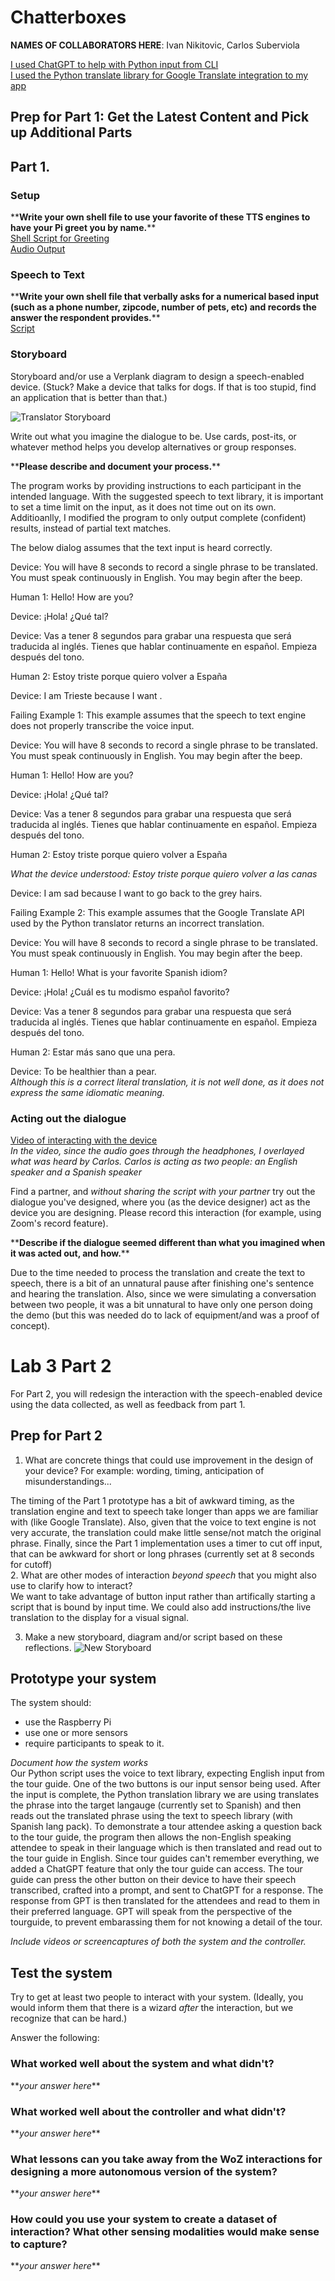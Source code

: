 # Chatterboxes
**NAMES OF COLLABORATORS HERE**: Ivan Nikitovic, Carlos Suberviola

[I used ChatGPT to help with Python input from CLI](https://chat.openai.com/share/81da0c38-cd3d-402d-b521-188989bfccf7)   
[I used the Python translate library for Google Translate integration to my app](https://pypi.org/project/translate/)  
<!-- [![Watch the video](https://user-images.githubusercontent.com/1128669/135009222-111fe522-e6ba-46ad-b6dc-d1633d21129c.png)](https://www.youtube.com/embed/Q8FWzLMobx0?start=19)

In this lab, we want you to design interaction with a speech-enabled device--something that listens and talks to you. This device can do anything *but* control lights (since we already did that in Lab 1).  First, we want you first to storyboard what you imagine the conversational interaction to be like. Then, you will use wizarding techniques to elicit examples of what people might say, ask, or respond.  We then want you to use the examples collected from at least two other people to inform the redesign of the device.

We will focus on **audio** as the main modality for interaction to start; these general techniques can be extended to **video**, **haptics** or other interactive mechanisms in the second part of the Lab. -->

## Prep for Part 1: Get the Latest Content and Pick up Additional Parts 
<!-- 
### Pick up Web Camera If You Don't Have One

Students who have not already received a web camera will receive their [IMISES web cameras](https://www.amazon.com/Microphone-Speaker-Balance-Conference-Streaming/dp/B0B7B7SYSY/ref=sr_1_3?keywords=webcam%2Bwith%2Bmicrophone%2Band%2Bspeaker&qid=1663090960&s=electronics&sprefix=webcam%2Bwith%2Bmicrophone%2Band%2Bsp%2Celectronics%2C123&sr=1-3&th=1) on Thursday at the beginning of lab. If you cannot make it to class on Thursday, please contact the TAs to ensure you get your web camera. 

**Please note:** connect the webcam/speaker/microphone while the pi is *off*. 

### Get the Latest Content

As always, pull updates from the class Interactive-Lab-Hub to both your Pi and your own GitHub repo. There are 2 ways you can do so:

**\[recommended\]**Option 1: On the Pi, `cd` to your `Interactive-Lab-Hub`, pull the updates from upstream (class lab-hub) and push the updates back to your own GitHub repo. You will need the *personal access token* for this.

```
pi@ixe00:~$ cd Interactive-Lab-Hub
pi@ixe00:~/Interactive-Lab-Hub $ git pull upstream Fall2022
pi@ixe00:~/Interactive-Lab-Hub $ git add .
pi@ixe00:~/Interactive-Lab-Hub $ git commit -m "get lab3 updates"
pi@ixe00:~/Interactive-Lab-Hub $ git push
```

Option 2: On your your own GitHub repo, [create pull request](https://github.com/FAR-Lab/Developing-and-Designing-Interactive-Devices/blob/2022Fall/readings/Submitting%20Labs.md) to get updates from the class Interactive-Lab-Hub. After you have latest updates online, go on your Pi, `cd` to your `Interactive-Lab-Hub` and use `git pull` to get updates from your own GitHub repo. -->

## Part 1.
### Setup 
<!-- 
*DO NOT* forget to work on your virtual environment! 

Run the setup script
```chmod u+x setup.sh && sudo ./setup.sh  ```

### Text to Speech 

In this part of lab, we are going to start peeking into the world of audio on your Pi! 

We will be using the microphone and speaker on your webcamera. In the directory is a folder called `speech-scripts` containing several shell scripts. `cd` to the folder and list out all the files by `ls`:

```
pi@ixe00:~/speech-scripts $ ls
Download        festival_demo.sh  GoogleTTS_demo.sh  pico2text_demo.sh
espeak_demo.sh  flite_demo.sh     lookdave.wav
```

You can run these shell files `.sh` by typing `./filename`, for example, typing `./espeak_demo.sh` and see what happens. Take some time to look at each script and see how it works. You can see a script by typing `cat filename`. For instance:

```
pi@ixe00:~/speech-scripts $ cat festival_demo.sh 
#from: https://elinux.org/RPi_Text_to_Speech_(Speech_Synthesis)#Festival_Text_to_Speech
```
You can test the commands by running
```
echo "Just what do you think you're doing, Dave?" | festival --tts
```

Now, you might wonder what exactly is a `.sh` file? 
Typically, a `.sh` file is a shell script which you can execute in a terminal. The example files we offer here are for you to figure out the ways to play with audio on your Pi!

You can also play audio files directly with `aplay filename`. Try typing `aplay lookdave.wav`. -->

\*\***Write your own shell file to use your favorite of these TTS engines to have your Pi greet you by name.**\*\*  
[Shell Script for Greeting](speech-scripts/greeting.sh)  
[Audio Output](speech-scripts/greeting.wav)

<!-- ---
Bonus:
[Piper](https://github.com/rhasspy/piper) is another fast neural based text to speech package for raspberry pi which can be installed easily through python with:
```
pip install piper-tts
```
and used from the command line. Running the command below the first time will download the model, concurrent runs will be faster. 
```
echo 'Welcome to the world of speech synthesis!' | piper \
  --model en_US-lessac-medium \
  --output_file welcome.wav
```
Check the file that was created by running `aplay welcome.wav`. Many more languages are supported and audio can be streamed dirctly to an audio output, rather than into an file by:

```
echo 'This sentence is spoken first. This sentence is synthesized while the first sentence is spoken.' | \
  piper --model en_US-lessac-medium --output-raw | \
  aplay -r 22050 -f S16_LE -t raw -
``` -->
  
### Speech to Text

<!-- Next setup speech to text. We are using a speech recognition engine, [Vosk](https://alphacephei.com/vosk/), which is made by researchers at Carnegie Mellon University. Vosk is amazing because it is an offline speech recognition engine; that is, all the processing for the speech recognition is happening onboard the Raspberry Pi. 
```
pip install vosk
pip install sounddevice
```

Test if vosk works by transcribing text:

```
vosk-transcriber -i recorded_mono.wav -o test.txt
```

You can use vosk with the microphone by running 
```
python test_microphone.py -m en
``` -->

\*\***Write your own shell file that verbally asks for a numerical based input (such as a phone number, zipcode, number of pets, etc) and records the answer the respondent provides.**\*\*  
[Script](speech-scripts/numerical_input.sh)



<!-- ### Serving Pages

In Lab 1, we served a webpage with flask. In this lab, you may find it useful to serve a webpage for the controller on a remote device. Here is a simple example of a webserver.

```
pi@ixe00:~/Interactive-Lab-Hub/Lab 3 $ python server.py
 * Serving Flask app "server" (lazy loading)
 * Environment: production
   WARNING: This is a development server. Do not use it in a production deployment.
   Use a production WSGI server instead.
 * Debug mode: on
 * Running on http://0.0.0.0:5000/ (Press CTRL+C to quit)
 * Restarting with stat
 * Debugger is active!
 * Debugger PIN: 162-573-883
```
From a remote browser on the same network, check to make sure your webserver is working by going to `http://<YourPiIPAddress>:5000`. You should be able to see "Hello World" on the webpage. -->

### Storyboard

Storyboard and/or use a Verplank diagram to design a speech-enabled device. (Stuck? Make a device that talks for dogs. If that is too stupid, find an application that is better than that.) 

![Translator Storyboard](storyboard.jpg)   


Write out what you imagine the dialogue to be. Use cards, post-its, or whatever method helps you develop alternatives or group responses. 

\*\***Please describe and document your process.**\*\*

The program works by providing instructions to each participant in the intended language. With the suggested speech to text library, it is important to set a time limit on the input, as it does not time out on its own. Additioanlly, I modified the program to only output complete (confident) results, instead of partial text matches. 

The below dialog assumes that the text input is heard correctly.  

Device: You will have 8 seconds to record a single phrase to be translated. You must speak continuously in English. You may begin after the beep.

Human 1: Hello! How are you?

Device: ¡Hola! ¿Qué tal?

Device: Vas a tener 8 segundos para grabar una respuesta que será traducida al inglés. Tienes que hablar continuamente en español. Empieza después del tono.

Human 2: Estoy triste porque quiero volver a España

Device: I am Trieste because I want .

Failing Example 1: This example assumes that the speech to text engine does not properly transcribe the voice input. 

Device: You will have 8 seconds to record a single phrase to be translated. You must speak continuously in English. You may begin after the beep.

Human 1: Hello! How are you?

Device: ¡Hola! ¿Qué tal?

Device: Vas a tener 8 segundos para grabar una respuesta que será traducida al inglés. Tienes que hablar continuamente en español. Empieza después del tono.

Human 2: Estoy triste porque quiero volver a España

*What the device understood: Estoy triste porque quiero volver a las canas*

Device: I am sad because I want to go back to the grey hairs.

Failing Example 2: This example assumes that the Google Translate API used by the Python translator returns an incorrect translation.

Device: You will have 8 seconds to record a single phrase to be translated. You must speak continuously in English. You may begin after the beep.

Human 1: Hello! What is your favorite Spanish idiom?

Device: ¡Hola! ¿Cuál es tu modismo español favorito?

Device: Vas a tener 8 segundos para grabar una respuesta que será traducida al inglés. Tienes que hablar continuamente en español. Empieza después del tono.

Human 2: Estar más sano que una pera.

Device: To be healthier than a pear.  
*Although this is a correct literal translation, it is not well done, as it does not express the same idiomatic meaning.*
### Acting out the dialogue

[Video of interacting with the device](https://drive.google.com/file/d/1oXMzCklz0qACpULA0jEq0wlHPUKeR9x2/view?usp=sharing)  
*In the video, since the audio goes through the headphones, I overlayed what was heard by Carlos. Carlos is acting as two people: an English speaker and a Spanish speaker*  

Find a partner, and *without sharing the script with your partner* try out the dialogue you've designed, where you (as the device designer) act as the device you are designing.  Please record this interaction (for example, using Zoom's record feature).

\*\***Describe if the dialogue seemed different than what you imagined when it was acted out, and how.**\*\*

Due to the time needed to process the translation and create the text to speech, there is a bit of an unnatural pause after finishing one's sentence and hearing the translation. Also, since we were simulating a conversation between two people, it was a bit unnatural to have only one person doing the demo (but this was needed do to lack of equipment/and was a proof of concept).  

<!-- ### Wizarding with the Pi (optional)
In the [demo directory](./demo), you will find an example Wizard of Oz project. In that project, you can see how audio and sensor data is streamed from the Pi to a wizard controller that runs in the browser.  You may use this demo code as a template. By running the `app.py` script, you can see how audio and sensor data (Adafruit MPU-6050 6-DoF Accel and Gyro Sensor) is streamed from the Pi to a wizard controller that runs in the browser `http://<YouPiIPAddress>:5000`. You can control what the system says from the controller as well!

\*\***Describe if the dialogue seemed different than what you imagined, or when acted out, when it was wizarded, and how.**\*\* -->

# Lab 3 Part 2

For Part 2, you will redesign the interaction with the speech-enabled device using the data collected, as well as feedback from part 1.

## Prep for Part 2

1. What are concrete things that could use improvement in the design of your device? For example: wording, timing, anticipation of misunderstandings...  

The timing of the Part 1 prototype has a bit of awkward timing, as the translation engine and text to speech take longer than apps we are familiar with (like Google Translate). Also, given that the voice to text engine is not very accurate, the translation could make little sense/not match the original phrase. Finally, since the Part 1 implementation uses a timer to cut off input, that can be awkward for short or long phrases (currently set at 8 seconds for cutoff)    
2. What are other modes of interaction _beyond speech_ that you might also use to clarify how to interact?  
We want to take advantage of button input rather than artifically starting a script that is bound by input time. We could also add instructions/the live translation to the display for a visual signal.  

3. Make a new storyboard, diagram and/or script based on these reflections.
![New Storyboard](storyboard2.jpg)  

## Prototype your system

The system should:
* use the Raspberry Pi 
* use one or more sensors
* require participants to speak to it. 

*Document how the system works*  
Our Python script uses the voice to text library, expecting English input from the tour guide. One of the two buttons is our input sensor being used. After the input is complete, the Python translation library we are using translates the phrase into the target langauge (currently set to Spanish) and then reads out the translated phrase using the text to speech library (with Spanish lang pack). To demonstrate a tour attendee asking a question back to the tour guide, the program then allows the non-English speaking attendee to speak in their language which is then translated and read out to the tour guide in English. Since tour guides can't remember everything, we added a ChatGPT feature that only the tour guide can access. The tour guide can press the other button on their device to have their speech transcribed, crafted into a prompt, and sent to ChatGPT for a response. The response from GPT is then translated for the attendees and read to them in their preferred language. GPT will speak from the perspective of the tourguide, to prevent embarassing them for not knowing a detail of the tour.  

*Include videos or screencaptures of both the system and the controller.*

## Test the system
Try to get at least two people to interact with your system. (Ideally, you would inform them that there is a wizard _after_ the interaction, but we recognize that can be hard.)

Answer the following:

### What worked well about the system and what didn't?
\*\**your answer here*\*\*

### What worked well about the controller and what didn't?

\*\**your answer here*\*\*

### What lessons can you take away from the WoZ interactions for designing a more autonomous version of the system?

\*\**your answer here*\*\*


### How could you use your system to create a dataset of interaction? What other sensing modalities would make sense to capture?

\*\**your answer here*\*\*

